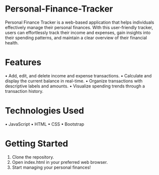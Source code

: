 # Personal-Finance-Tracker
Personal Finance Tracker is a web-based application that helps individuals effectively manage their personal finances. With this user-friendly tracker, users can effortlessly track their income and expenses, gain insights into their spending patterns, and maintain a clear overview of their financial health.

# Features

•	Add, edit, and delete income and expense transactions. 
•	Calculate and display the current balance in real-time. 
•	Organize transactions with descriptive labels and amounts.
•	Visualize spending trends through a transaction history.


# Technologies Used

•	JavaScript
•	HTML
•	CSS
•	Bootstrap

# Getting Started

1.	Clone the repository.
2.	Open index.html in your preferred web browser.
3.	Start managing your personal finances!

